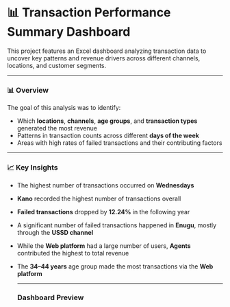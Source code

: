 # 📊 Transaction Performance Summary Dashboard

This project features an Excel dashboard analyzing transaction data to uncover key patterns and revenue drivers across different channels, locations, and customer segments.

---

### 📊 Overview

The goal of this analysis was to identify:
- Which **locations**, **channels**, **age groups**, and **transaction types** generated the most revenue
- Patterns in transaction counts across different **days of the week**
- Areas with high rates of failed transactions and their contributing factors

---

### 📈 Key Insights

- The highest number of transactions occurred on **Wednesdays**
- **Kano** recorded the highest number of transactions overall
- **Failed transactions** dropped by **12.24%** in the following year
- A significant number of failed transactions happened in **Enugu**, mostly through the **USSD channel**
- While the **Web platform** had a large number of users, **Agents** contributed the highest to total revenue
- The **34–44 years** age group made the most transactions via the **Web platform**

  ---

  ### Dashboard Preview
